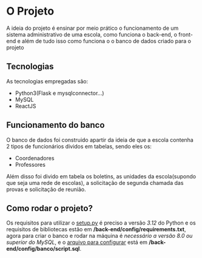 # O Projeto
A ideia do projeto é ensinar por meio prático o funcionamento de um sistema administrativo de uma escola, como funciona o back-end, o front-end e além de tudo isso
como funciona o o banco de dados criado para o projeto

## Tecnologias
As tecnologias empregadas são:
- Python3(Flask e mysqlconnector...)
- MySQL
- ReactJS

## Funcionamento do banco
O banco de dados foi construido apartir da ideia de que a escola contenha 2 tipos de funcionários dividos em tabelas, sendo eles os:
- Coordenadores
- Professores

Além disso foi divido em tabela os boletins, as unidades da escola(supondo que seja uma rede de escolas), a solicitação de segunda chamada das provas e solicitação de reunião.


## Como rodar o projeto?

Os requisitos para utilizar o [setup.py](/Back-End/api/setup.py) é preciso a versão *3.12* do Python e os requisitos de bibliotecas estão em  **/back-end/config/requirements.txt**, agora para criar o banco e rodar na máquina é *necessário a versão 8.0 ou superior do MySQL*, e o [arquivo para configurar](/back-end/config/banco/script.sql) está em **/back-end/config/banco/script.sql**.